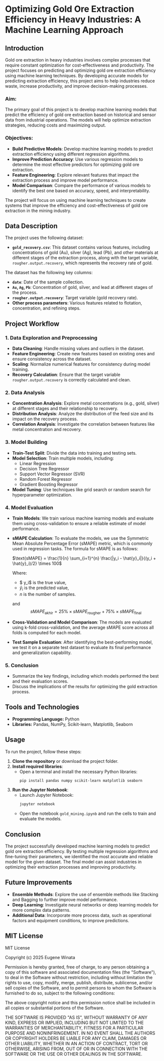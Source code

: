 
# Optimizing Gold Ore Extraction Efficiency in Heavy Industries: A Machine Learning Approach

## Introduction

Gold ore extraction in heavy industries involves complex processes that require constant optimization for cost-effectiveness and productivity. The project focuses on predicting and optimizing gold ore extraction efficiency using machine learning techniques. By developing accurate models for predicting extraction efficiency, this project aims to help industries reduce waste, increase productivity, and improve decision-making processes.

### Aim:
The primary goal of this project is to develop machine learning models that predict the efficiency of gold ore extraction based on historical and sensor data from industrial operations. The models will help optimize extraction strategies, reducing costs and maximizing output.

### Objectives:
- **Build Predictive Models**: Develop machine learning models to predict extraction efficiency using different regression algorithms.
- **Improve Prediction Accuracy**: Use various regression models to determine the most effective predictors for optimizing gold ore extraction.
- **Feature Engineering**: Explore relevant features that impact the extraction process and improve model performance.
- **Model Comparison**: Compare the performance of various models to identify the best one based on accuracy, speed, and interpretability.

The project will focus on using machine learning techniques to create systems that improve the efficiency and cost-effectiveness of gold ore extraction in the mining industry.

## Data Description

The project uses the following dataset:
- **`gold_recovery.csv`**: This dataset contains various features, including concentrations of gold (Au), silver (Ag), lead (Pb), and other materials at different stages of the extraction process, along with the target variable, `rougher.output.recovery`, which represents the recovery rate of gold.

The dataset has the following key columns:
- **`date`**: Date of the sample collection.
- **`Au`, `Ag`, `Pb`**: Concentration of gold, silver, and lead at different stages of the process.
- **`rougher.output.recovery`**: Target variable (gold recovery rate).
- **Other process parameters**: Various features related to flotation, concentration, and refining steps.


## Project Workflow

### 1. Data Exploration and Preprocessing
- **Data Cleaning**: Handle missing values and outliers in the dataset.
- **Feature Engineering**: Create new features based on existing ones and ensure consistency across the dataset.
- **Scaling**: Normalize numerical features for consistency during model training.
- **Recovery Calculation**: Ensure that the target variable `rougher.output.recovery` is correctly calculated and clean.

### 2. Data Analysis
- **Concentration Analysis**: Explore metal concentrations (e.g., gold, silver) at different stages and their relationship to recovery.
- **Distribution Analysis**: Analyze the distribution of the feed size and its impact on the recovery process.
- **Correlation Analysis**: Investigate the correlation between features like metal concentration and recovery.

### 3. Model Building
- **Train-Test Split**: Divide the data into training and testing sets.
- **Model Selection**: Train multiple models, including:
  - Linear Regression
  - Decision Tree Regressor
  - Support Vector Regressor (SVR)
  - Random Forest Regressor
  - Gradient Boosting Regressor
- **Model Tuning**: Use techniques like grid search or random search for hyperparameter optimization.

### 4. Model Evaluation
- **Train Models**: We train various machine learning models and evaluate them using cross-validation to ensure a reliable estimate of model performance.

- **sMAPE Calculation**: To evaluate the models, we use the Symmetric Mean Absolute Percentage Error (sMAPE) metric, which is commonly used in regression tasks. The formula for sMAPE is as follows:

   $\text{sMAPE} = \frac{1}{n} \sum_{i=1}^{n} \frac{|y_i - \hat{y}_i|}{(y_i + \hat{y}_i)/2} \times 100$

   Where:
   - $ y_i$ is the true value,
   - $\hat{y}_i$ is the predicted value,
   - $n$ is the number of samples.

    and 
    $$sMAPE_{\text{akhir}} = 25\% \times sMAPE_{\text{rougher}} + 75\% \times sMAPE_{\text{final}}$$

- **Cross-Validation and Model Comparison**: The models are evaluated using k-fold cross-validation, and the average sMAPE score across all folds is computed for each model.

- **Test Sample Evaluation**: After identifying the best-performing model, we test it on a separate test dataset to evaluate its final performance and generalization capability.

### 5. Conclusion
- Summarize the key findings, including which models performed the best and their evaluation scores.
- Discuss the implications of the results for optimizing the gold extraction process.

## Tools and Technologies

- **Programming Language:** Python  
- **Libraries:** Pandas, NumPy, Scikit-learn, Matplotlib, Seaborn

## Usage

To run the project, follow these steps:

1. **Clone the repository** or download the project folder.
2. **Install required libraries**:
   - Open a terminal and install the necessary Python libraries:
     ```bash
     pip install pandas numpy scikit-learn matplotlib seaborn
     ```
3. **Run the Jupyter Notebook**:
   - Launch Jupyter Notebook:
     ```bash
     jupyter notebook
     ```
   - Open the notebook `gold_mining.ipynb` and run the cells to train and evaluate the models.

## Conclusion

The project successfully developed machine learning models to predict gold ore extraction efficiency. By testing multiple regression algorithms and fine-tuning their parameters, we identified the most accurate and reliable model for the given dataset. The final model can assist industries in optimizing their extraction processes and improving productivity.

## Future Improvements

- **Ensemble Methods**: Explore the use of ensemble methods like Stacking and Bagging to further improve model performance.
- **Deep Learning**: Investigate neural networks or deep learning models for more complex data patterns.
- **Additional Data**: Incorporate more process data, such as operational factors and equipment conditions, to improve predictions.

## MIT License

MIT License

Copyright (c) 2025 Eugene Winata

Permission is hereby granted, free of charge, to any person obtaining a copy
of this software and associated documentation files (the "Software"), to deal
in the Software without restriction, including without limitation the rights
to use, copy, modify, merge, publish, distribute, sublicense, and/or sell
copies of the Software, and to permit persons to whom the Software is
furnished to do so, subject to the following conditions:

The above copyright notice and this permission notice shall be included in all
copies or substantial portions of the Software.

THE SOFTWARE IS PROVIDED "AS IS", WITHOUT WARRANTY OF ANY KIND, EXPRESS OR
IMPLIED, INCLUDING BUT NOT LIMITED TO THE WARRANTIES OF MERCHANTABILITY,
FITNESS FOR A PARTICULAR PURPOSE AND NONINFRINGEMENT. IN NO EVENT SHALL THE
AUTHORS OR COPYRIGHT HOLDERS BE LIABLE FOR ANY CLAIM, DAMAGES OR OTHER
LIABILITY, WHETHER IN AN ACTION OF CONTRACT, TORT OR OTHERWISE, ARISING FROM,
OUT OF OR IN CONNECTION WITH THE SOFTWARE OR THE USE OR OTHER DEALINGS IN THE
SOFTWARE.
